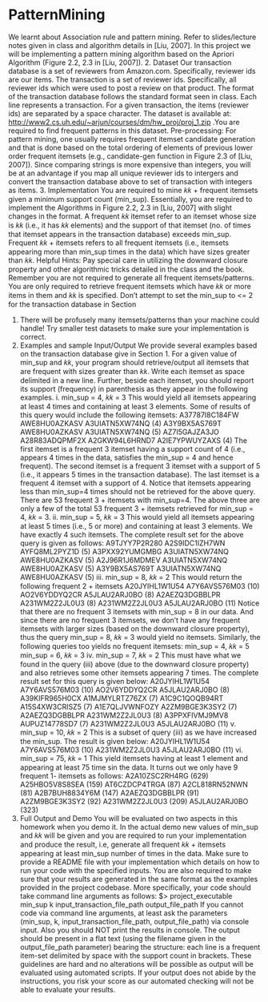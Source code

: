 # PatternMining

We learnt about Association rule and pattern mining. Refer to slides/lecture notes given in class and algorithm details in [Liu, 2007].
In this project we will be implementing a pattern mining algorithm based on the Apriori Algorithm (Figure 2.2, 2.3 in [Liu, 2007]).
2. Dataset
Our transaction database is a set of reviewers from Amazon.com. Specifically, reviewer ids are our items. The transaction is a set
of reviewer ids. Specifically, all reviewer ids which were used to post a review on that product. The format of the transaction
database follows the standard format seen in class. Each line represents a transaction. For a given transaction, the items (reviewer
ids) are separated by a space character. The dataset is available at:
http://www2.cs.uh.edu/~arjun/courses/dm/hw_proj/proj_1.zip .You are required to find frequent patterns in this dataset.
Pre-processing: For pattern mining, one usually requires frequent itemset candidate generation and that is done based on the total
ordering of elements of previous lower order frequent itemsets (e.g., candidate-gen function in Figure 2.3 of [Liu, 2007]). Since
comparing strings is more expensive than integers, you will be at an advantage if you map all unique reviewer ids to intergers and
convert the transaction database above to set of transaction with integers as items.
3. Implementation
You are required to mine 𝑘𝑘 + frequent itemsets given a minimum support count (min_sup). Essentially, you are required to
implement the Algorithms in Figure 2.2, 2.3 in [Liu, 2007] with slight changes in the format. A frequent 𝑘𝑘 itemset refer to an itemset
whose size is 𝑘𝑘 (i.e., it has 𝑘𝑘 elements) and the support of that itemset (no. of times that itemset appears in the transaction database)
exceeds min_sup. Frequent 𝑘𝑘 + itemsets refers to all frequent itemsets (i.e., itemsets appearing more than min_sup times in the
data) which have sizes greater than 𝑘𝑘.
Helpful Hints:
Pay special care in utilizing the downward closure property and other algorithmic tricks detailed in the class and the book.
Remember you are not required to generate all frequent itemsets/patterns. You are only required to retrieve frequent itemsets which
have 𝑘𝑘 or more items in them and 𝑘𝑘 is specified. Don’t attempt to set the min_sup to <= 2 for the transaction database in Section
1. There will be profusely many itemsets/patterns than your machine could handle! Try smaller test datasets to make sure your
implementation is correct.
4. Examples and sample Input/Output
We provide several examples based on the transaction database give in Section 1. For a given value of min_sup and 𝑘𝑘, your program
should retrieve/output all itemsets that are frequent with sizes greater than 𝑘𝑘. Write each itemset as space delimited in a new line.
Further, beside each itemset, you should report its support (frequency) in parenthesis as they appear in the following examples.
i. min_sup = 4, 𝑘𝑘 = 3
This would yield all itemsets appearing at least 4 times and containing at least 3 elements. Some of results of this query would
include the following itemsets:
A37787I8C184FW AWE8HU0AZKASV A3UIATN5XW74NQ (4)
A3Y9BX5AS769T AWE8HU0AZKASV A3UIATN5XW74NQ (5)
AZ7I5GAJZA3JO A28R83ADQPMF2X A2GKW94L6HRND7 A2IE7YPWUYZAXS (4)
The first itemset is a frequent 3 itemset having a support count of 4 (i.e., appears 4 times in the data, satisfies the min_sup = 4
and hence frequent). The second itemset is a frequent 3 itemset with a support of 5 (i.e., it appears 5 times in the transaction
database). The last itemset is a frequent 4 itemset with a support of 4. Notice that itemsets appearing less than min_sup=4 times 
should not be retrieved for the above query. There are 53 frequent 3 + itemsets with min_sup=4. The above three are only a few of
the total 53 frequent 3 + itemsets retrieved for min_sup = 4, 𝑘𝑘 = 3.
ii. min_sup = 5, 𝑘𝑘 = 3
This would yield all itemsets appearing at least 5 times (i.e., 5 or more) and containing at least 3 elements. We have exactly 4 such
itemsets. The complete result set for the above query is given as follows:
A9TJYY7P2R280 A2S9IDC1IZH7WN AYFQ8ML2PYZ1D (5)
A3PXX92YUMGMBG A3UIATN5XW74NQ AWE8HU0AZKASV (5)
A2J96R1J6MDMEV A3UIATN5XW74NQ AWE8HU0AZKASV (5)
A3Y9BX5AS769T A3UIATN5XW74NQ AWE8HU0AZKASV (5)
iii. min_sup = 8, 𝑘𝑘 = 2
This would return the following frequent 2 + itemsets
A20JYIHL1W1U54 A7Y6AVS576M03 (10)
AO2V6YDDYQ2CR A5JLAU2ARJ0BO (8)
A2AEZQ3DGBBLPR A231WM2Z2JL0U3 (8)
A231WM2Z2JL0U3 A5JLAU2ARJ0BO (11)
Notice that there are no frequent 3 itemsets with min_sup = 8 in our data. And since there are no frequent 3 itemsets, we don’t have
any frequent itemsets with larger sizes (based on the downward closure property), thus the query min_sup = 8, 𝑘𝑘 = 3 would
yield no itemsets. Similarly, the following queries too yields no frequent itemsets:
min_sup = 4, 𝑘𝑘 = 5
min_sup = 6, 𝑘𝑘 = 3
iv. min_sup = 7, 𝑘𝑘 = 2
This must have what we found in the query (iii) above (due to the downward closure property) and also retrieves some other itemsets
appearing 7 times. The complete result set for this query is given below:
A20JYIHL1W1U54 A7Y6AVS576M03 (10)
AO2V6YDDYQ2CR A5JLAU2ARJ0BO (8)
A39KIFR965H0CX A1MJMYLRTZ76ZX (7)
A1C9C1QOQB94RT A15S4XW3CRISZ5 (7)
A1E7QLJVWNFOZY A2ZM9BGE3K3SY2 (7)
A2AEZQ3DGBBLPR A231WM2Z2JL0U3 (8)
A3PPXFIVMJ9MV8 AUPUZ14778SD7 (7)
A231WM2Z2JL0U3 A5JLAU2ARJ0BO (11)
v. min_sup = 10, 𝑘𝑘 = 2
This is a subset of query (iii) as we have increased the min_sup. The result is given below:
A20JYIHL1W1U54 A7Y6AVS576M03 (10)
A231WM2Z2JL0U3 A5JLAU2ARJ0BO (11)
vi. min_sup = 75, 𝑘𝑘 = 1
This yield itemsets having at least 1 element and appearing at least 75 time sin the data. It turns out we only have 9 frequent 1-
itemsets as follows:
A2A10ZSC2RH4RG (629)
A25HBO5V8S8SEA (159)
AT6CZDCP4TRGA (87)
A2CL818RN52NWN (81)
A2B7BUH8834Y6M (147)
A2AEZQ3DGBBLPR (91)
A2ZM9BGE3K3SY2 (92)
A231WM2Z2JL0U3 (209)
A5JLAU2ARJ0BO (323)
5. Full Output and Demo
You will be evaluated on two aspects in this homework when you demo it. In the actual demo new values of min_sup and 𝑘𝑘 will
be given and you are required to run your implementation and produce the result, i.e, generate all frequent 𝑘𝑘 + itemsets appearing
at least min_sup number of times in the data. Make sure to provide a README file with your implementation which details on
how to run your code with the specified inputs. You are also required to make sure that your results are generated in the same format
as the examples provided in the project codebase. More specifically, your code should take command line arguments as follows:
$> project_executable min_sup k input_transaction_file_path output_file_path
If you cannot code via command line arguments, at least ask the parameters (min_sup, k, input_transaction_file_path,
output_file_path) via console input. Also you should NOT print the results in console. The output should be present in a flat text
(using the filename given in the output_file_path parameter) bearing the structure: each line is a frequent item-set delimited by
space with the support count in brackets. These guidelines are hard and no alterations will be possible as output will be evaluated
using automated scripts. If your output does not abide by the instructions, you risk your score as our automated checking will
not be able to evaluate your results.
